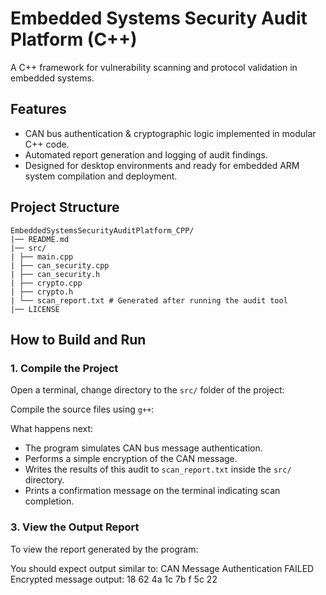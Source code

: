# Embedded Systems Security Audit Platform (C++)

A C++ framework for vulnerability scanning and protocol validation in embedded systems.

## Features

- CAN bus authentication & cryptographic logic implemented in modular C++ code.
- Automated report generation and logging of audit findings.
- Designed for desktop environments and ready for embedded ARM system compilation and deployment.

## Project Structure
```
EmbeddedSystemsSecurityAuditPlatform_CPP/
|── README.md
|── src/
| ├── main.cpp
| ├── can_security.cpp
| ├── can_security.h
| ├── crypto.cpp
| ├── crypto.h
| └── scan_report.txt # Generated after running the audit tool
|── LICENSE
```

## How to Build and Run

### 1. Compile the Project

Open a terminal, change directory to the `src/` folder of the project:

Compile the source files using `g++`:

What happens next:

- The program simulates CAN bus message authentication.
- Performs a simple encryption of the CAN message.
- Writes the results of this audit to `scan_report.txt` inside the `src/` directory.
- Prints a confirmation message on the terminal indicating scan completion.

### 3. View the Output Report

To view the report generated by the program:

You should expect output similar to:
CAN Message Authentication FAILED
Encrypted message output:
18 62 4a 1c 7b f 5c 22


